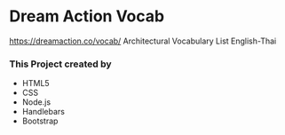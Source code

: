 # Dream Action Vocab  #
https://dreamaction.co/vocab/
 Architectural Vocabulary List English-Thai

### This Project created by ###

* HTML5
* CSS
* Node.js
* Handlebars
* Bootstrap